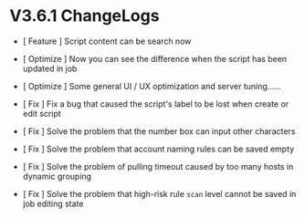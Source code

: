 # V3.6.1 ChangeLogs



- [ Feature ] Script content can be search now


- [ Optimize ] Now you can see the difference when the script has been updated in job
- [ Optimize ] Some general UI / UX optimization and server tuning......


- [ Fix ] Fix a bug that caused the script's label to be lost when create or edit  script
- [ Fix ] Solve the problem that the number box can input other characters
- [ Fix ] Solve the problem that account naming rules can be saved empty
- [ Fix ] Solve the problem of pulling timeout caused by too many hosts in dynamic grouping
- [ Fix ] Solve the problem that high-risk rule `scan` level cannot be saved in job editing state